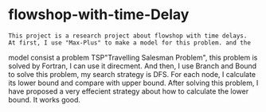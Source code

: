 flowshop-with-time-Delay
========================
    This project is a research project about flowshop with time delays. 
    At first, I use "Max-Plus" to make a model for this problem. and the
model consist a  problem TSP"Travelling Salesman Problem", this problem 
is solved by Fortran, I can use it direcment. And then, I use Branch and Bound
to solve this problem, my search strategy is DFS. For each node, I calculate 
its lower bound and compare with upper bound. 
    After solving this problem, I have proposed a very effecient strategy about 
how to calculate the lower bound. It works good.
